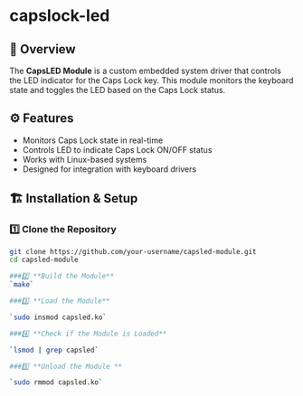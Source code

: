 # capslock-led

## 📌 Overview  
The **CapsLED Module** is a custom embedded system driver that controls the LED indicator for the Caps Lock key. This module monitors the keyboard state and toggles the LED based on the Caps Lock status.  

## ⚙️ Features  
- Monitors Caps Lock state in real-time  
- Controls LED to indicate Caps Lock ON/OFF status  
- Works with Linux-based systems  
- Designed for integration with keyboard drivers  

## 🏗️ Installation & Setup  
### 1️⃣ **Clone the Repository**  
```bash
git clone https://github.com/your-username/capsled-module.git
cd capsled-module

###2️⃣ **Build the Module**
`make`

###3️⃣ **Load the Module**

`sudo insmod capsled.ko`

###4️⃣ **Check if the Module is Loaded**

`lsmod | grep capsled`

###5️⃣ **Unload the Module **

`sudo rmmod capsled.ko`




